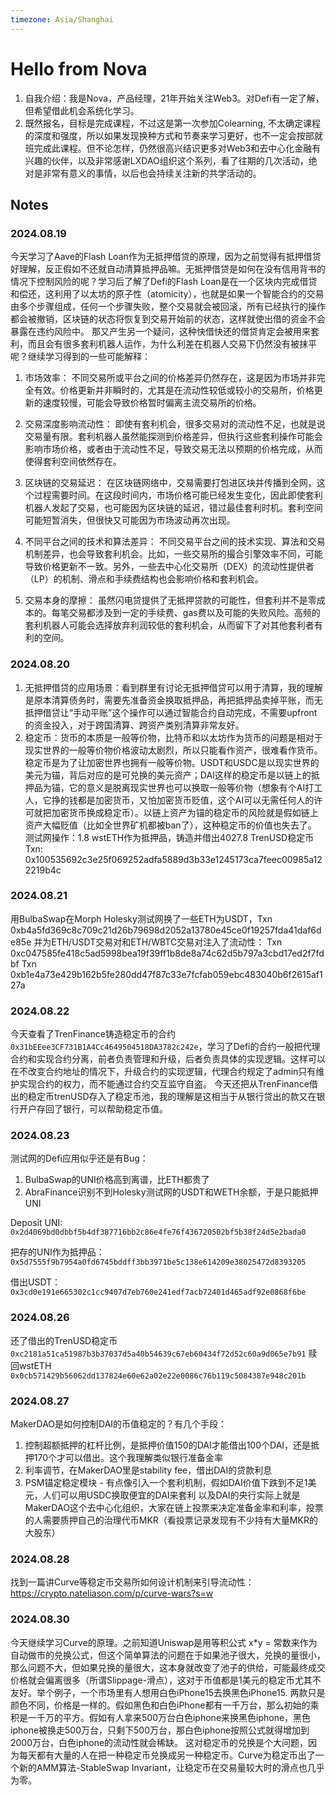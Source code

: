 ```yaml
---
timezone: Asia/Shanghai
---
```


# Hello from Nova

1. 自我介绍：我是Nova，产品经理，21年开始关注Web3。对Defi有一定了解，但希望借此机会系统化学习。
2. 既然报名，目标是完成课程，不过这是第一次参加Colearning, 不太确定课程的深度和强度，所以如果发现换种方式和节奏来学习更好，也不一定会按部就班完成此课程。但不论怎样，仍然很高兴结识更多对Web3和去中心化金融有兴趣的伙伴，以及非常感谢LXDAO组织这个系列，看了往期的几次活动，绝对是非常有意义的事情，以后也会持续关注新的共学活动的。

## Notes

<!-- Content_START -->

### 2024.08.19

今天学习了Aave的Flash Loan作为无抵押借贷的原理，因为之前觉得有抵押借贷好理解，反正假如不还就自动清算抵押品嘛。无抵押借贷是如何在没有信用背书的情况下控制风险的呢？学习后了解了Defi的Flash Loan是在一个区块内完成借贷和偿还，这利用了以太坊的原子性（atomicity），也就是如果一个智能合约的交易由多个步骤组成，任何一个步骤失败，整个交易就会被回滚，所有已经执行的操作都会被撤销，区块链的状态将恢复到交易开始前的状态，这样就使出借的资金不会暴露在违约风险中。
那又产生另一个疑问，这种快借快还的借贷肯定会被用来套利，而且会有很多套利机器人运作，为什么利差在机器人交易下仍然没有被抹平呢？继续学习得到的一些可能解释：

1. 市场效率：
不同交易所或平台之间的价格差异仍然存在，这是因为市场并非完全有效。价格更新并非瞬时的，尤其是在流动性较低或较小的交易所，价格更新的速度较慢，可能会导致价格暂时偏离主流交易所的价格。

2. 交易深度影响流动性：
即使有套利机会，很多交易对的流动性不足，也就是说交易量有限。套利机器人虽然能探测到价格差异，但执行这些套利操作可能会影响市场价格，或者由于流动性不足，导致交易无法以预期的价格完成，从而使得套利空间依然存在。

3. 区块链的交易延迟：
在区块链网络中，交易需要打包进区块并传播到全网，这个过程需要时间。在这段时间内，市场价格可能已经发生变化，因此即使套利机器人发起了交易，也可能因为区块链的延迟，错过最佳套利时机。套利空间可能短暂消失，但很快又可能因为市场波动再次出现。

4. 不同平台之间的技术和算法差异：
不同交易平台之间的技术实现、算法和交易机制差异，也会导致套利机会。比如，一些交易所的撮合引擎效率不同，可能导致价格更新不一致。另外，一些去中心化交易所（DEX）的流动性提供者（LP）的机制、滑点和手续费结构也会影响价格和套利机会。

5. 交易本身的摩擦：
虽然闪电贷提供了无抵押贷款的可能性，但套利并不是零成本的。每笔交易都涉及到一定的手续费、gas费以及可能的失败风险。高频的套利机器人可能会选择放弃利润较低的套利机会，从而留下了对其他套利者有利的空间。

### 2024.08.20
1. 无抵押借贷的应用场景：看到群里有讨论无抵押借贷可以用于清算，我的理解是原本清算债务时，需要先准备资金换取抵押品，再把抵押品卖掉平账，而无抵押借贷让“手动平账”这个操作可以通过智能合约自动完成，不需要upfront的资金投入，对于跨国清算、跨资产类别清算非常友好。
2. 稳定币：货币的本质是一般等价物，比特币和以太坊作为货币的问题是相对于现实世界的一般等价物价格波动太剧烈，所以只能看作资产，很难看作货币。稳定币是为了让加密世界也拥有一般等价物。USDT和USDC是以现实世界的美元为锚，背后对应的是可兑换的美元资产；DAI这样的稳定币是以链上的抵押品为锚，它的意义是脱离现实世界也可以换取一般等价物（想象有个AI打工人，它挣的钱都是加密货币，又怕加密货币贬值，这个AI可以无需任何人的许可就把加密货币换成稳定币）。以链上资产为锚的稳定币的风险就是假如链上资产大幅贬值（比如全世界矿机都被ban了），这种稳定币的价值也失去了。
测试网操作：1.8 wstETH作为抵押品，铸造并借出4027.8 TrenUSD稳定币
Txn: 0x100535692c3e25f069252adfa5889d3b33e1245173ca7feec00985a122219b4c

### 2024.08.21
用BulbaSwap在Morph Holesky测试网换了一些ETH为USDT，Txn 0xb4a5fd369c8c709c21d26b79698d2052a13780e45ce0f19257fda41daf6de85e
并为ETH/USDT交易对和ETH/WBTC交易对注入了流动性：
Txn 0xc047585fe418c5ad5998bea19f39ff1b8de8a74c62d5b797a3cbd17ed2f7fdbf
Txn 0xb1e4a73e429b162b5fe280dd47f87c33e7fcfab059ebc483040b6f2615af127a
### 2024.08.22
今天查看了TrenFinance铸造稳定币的合约`0x31bEEee3CF731B1A4Cc4649504518DA3782c242e`，学习了Defi的合约一般把代理合约和实现合约分离，前者负责管理和升级，后者负责具体的实现逻辑。这样可以在不改变合约地址的情况下，升级合约的实现逻辑，代理合约规定了admin只有维护实现合约的权力，而不能通过合约交互监守自盗。
今天还把从TrenFinance借出的稳定币trenUSD存入了稳定币池，我的理解是这相当于从银行贷出的款又在银行开户存回了银行，可以帮助稳定币值。
### 2024.08.23
测试网的Defi应用似乎还是有Bug：
1. BulbaSwap的UNI价格高到离谱，比ETH都贵了
2. AbraFinance识别不到Holesky测试网的USDT和WETH余额，于是只能抵押UNI

Deposit UNI: `0x2d4069bd0dbbf5b4df387716bb2c86e4fe76f436720502bf5b38f24d5e2bada0`

把存的UNI作为抵押品：`0x5d7555f9b7954a0fd6745bddff3bb3971be5c138e614209e38025472d8393205`

借出USDT：`0x3cd0e191e665302c1cc9407d7eb760e241edf7acb72401d465adf92e0868f6be`

### 2024.08.26
还了借出的TrenUSD稳定币`0xc2181a51ca51987b3b37037d5a40b54639c67eb60434f72d52c60a9d065e7b91`
赎回wstETH `0x0cb571429b56062dd137824e60e62a02e22e0086c76b119c5084387e948c201b`

### 2024.08.27
MakerDAO是如何控制DAI的币值稳定的？有几个手段：
1. 控制超额抵押的杠杆比例，是抵押价值150的DAI才能借出100个DAI，还是抵押170个才可以借出。这个我理解类似银行准备金率
2. 利率调节，在MakerDAO里是stability fee，借出DAI的贷款利息
3. PSM锚定稳定模块 - 有点像引入一个套利机制，假如DAI价值下跌到不足1美元，人们可以用USDC换取便宜的DAI来套利
以及DAI的央行实际上就是MakerDAO这个去中心化组织，大家在链上投票来决定准备金率和利率，投票的人需要质押自己的治理代币MKR（看投票记录发现有不少持有大量MKR的大股东）

### 2024.08.28
找到一篇讲Curve等稳定币交易所如何设计机制来引导流动性：https://crypto.nateliason.com/p/curve-wars?s=w

### 2024.08.30
今天继续学习Curve的原理。之前知道Uniswap是用等积公式 x*y = 常数来作为自动做市的兑换公式，但这个简单算法的问题在于如果池子很大，兑换的量很小，那么问题不大，但如果兑换的量很大，这本身就改变了池子的供给，可能最终成交价格就会偏离很多（所谓Slippage-滑点），这对于币值都是1美元的稳定币尤其不友好。举个例子，一个市场里有人想用白色iPhone15去换黑色iPhone15. 两款只是颜色不同，价格是一样的。假如黑色和白色iPhone都有一千万台，那么初始的乘积是一千万的平方。假如有人拿来500万台白色iphone来换黑色iphone，黑色iphone被换走500万台，只剩下500万台，那白色iphone按照公式就得增加到2000万台，白色iphone的流动性就会稀缺。
这对稳定币的兑换是个大问题，因为每天都有大量的人在把一种稳定币兑换成另一种稳定币。Curve为稳定币出了一个新的AMM算法-StableSwap Invariant，让稳定币在交易量较大时的滑点也几乎为零。

<!-- Content_END -->
